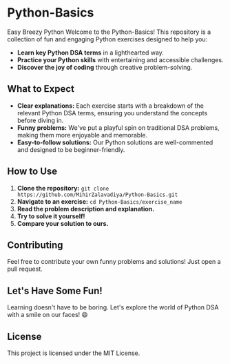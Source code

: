 # Python-Basics
Easy Breezy Python
Welcome to the Python-Basics! This repository is a collection of fun and engaging Python exercises designed to help you:

* **Learn key Python DSA terms** in a lighthearted way.
* **Practice your Python skills** with entertaining and accessible challenges.
* **Discover the joy of coding** through creative problem-solving.

## What to Expect

* **Clear explanations:** Each exercise starts with a breakdown of the relevant Python DSA terms, ensuring you understand the concepts before diving in.
* **Funny problems:** We've put a playful spin on traditional DSA problems, making them more enjoyable and memorable.
* **Easy-to-follow solutions:** Our Python solutions are well-commented and designed to be beginner-friendly. 

## How to Use

1. **Clone the repository:** `git clone https://github.com/MihirZalavadiya/Python-Basics.git`
2. **Navigate to an exercise:** `cd Python-Basics/exercise_name`
3. **Read the problem description and explanation.**
4. **Try to solve it yourself!** 
5. **Compare your solution to ours.**

## Contributing

Feel free to contribute your own funny problems and solutions! Just open a pull request.

## Let's Have Some Fun!

Learning doesn't have to be boring. Let's explore the world of Python DSA with a smile on our faces! 😄

## License

This project is licensed under the MIT License.
